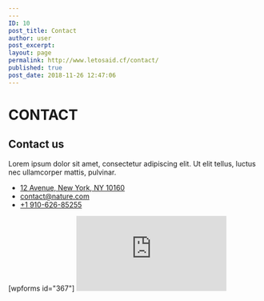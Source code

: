```yaml
---
---
ID: 10
post_title: Contact
author: user
post_excerpt:
layout: page
permalink: http://www.letosaid.cf/contact/
published: true
post_date: 2018-11-26 12:47:06
---
```

<h1>CONTACT</h1>		
			<h2>Contact us</h2>		
		<p>Lorem ipsum dolor sit amet, consectetur adipiscing elit. Ut elit tellus, luctus nec ullamcorper mattis, pulvinar.</p>		
					<ul>
							<li >
					<a href="#">						
										12 Avenue, New York, NY 10160
											</a>
									</li>
								<li >
					<a href="#">						
										contact@nature.com
											</a>
									</li>
								<li >
					<a href="#">						
										+1 910-626-85255
											</a>
									</li>
						</ul>
		[wpforms id="367"]			
			<iframe frameborder="0" scrolling="no" marginheight="0" marginwidth="0" src="https://maps.google.com/maps?q=123%20Fifth%20Avenue%2C%20NY%2010160%2C%20USA&amp;t=m&amp;z=14&amp;output=embed&amp;iwloc=near" aria-label="123 Fifth Avenue, NY 10160, USA"></iframe>